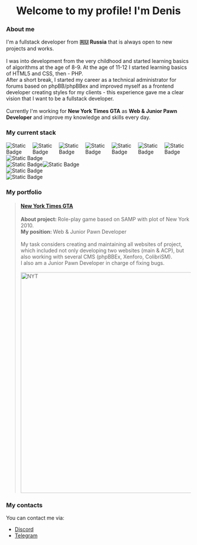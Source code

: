 <h1 align='center'>Welcome to my profile! I'm Denis</h1>
<h3>About me</h3>
I'm a fullstack developer from <b>🇷🇺 Russia</b> that is always open to new projects and works. <br /><br />
I was into development from the very childhood and started learning basics of algorithms at the age of 8-9. At the age of 11-12 I started learning basics of HTML5 and CSS, then - PHP. <br />
After a short break, I started my career as a technical administrator for forums based on phpBB/phpBBex and improved myself as a frontend developer creating styles for my clients - this experience gave me a clear vision that I want to be a fullstack developer. <br />
<br />Currently I'm working for <b>New York Times GTA</b> as <b>Web & Junior Pawn Developer</b> and improve my knowledge and skills every day. <br />

<h3>My current stack</h3>
<div style='display: flex'><img alt="Static Badge" src="https://img.shields.io/badge/Frontend-gray?style=flat-square&logo=html5&logoColor=%23E34F26&label=HTML5&labelColor=black"> <img alt="Static Badge" src="https://img.shields.io/badge/Frontend-gray?style=flat-square&logo=css&logoColor=%23663399&label=CSS&labelColor=black"> <img alt="Static Badge" src="https://img.shields.io/badge/Frontend-gray?style=flat-square&logo=javascript&logoColor=%23F7DF1E&label=JavaScript&labelColor=black"> <img alt="Static Badge" src="https://img.shields.io/badge/Frontend-gray?style=flat-square&logo=react&logoColor=%2361DAFB&label=React&labelColor=black"> <img alt="Static Badge" src="https://img.shields.io/badge/Frontend-gray?style=flat-square&logo=nextdotjs&logoColor=white&label=Next.JS&labelColor=black"> <img alt="Static Badge" src="https://img.shields.io/badge/Frontend-gray?style=flat-square&logo=tailwindcss&logoColor=%2306B6D4&label=Tailwind%20CSS&labelColor=black"> <img alt="Static Badge" src="https://img.shields.io/badge/Frontend-gray?style=flat-square&logo=bootstrap&logoColor=%237952B3&label=Bootstrap&labelColor=black"></div>
<div style='display: flex'><img alt="Static Badge" src="https://img.shields.io/badge/Backend-gray?style=flat-square&logo=go&logoColor=%2300ADD8&label=Golang&labelColor=black"></div>
<div style='display: flex'><img alt="Static Badge" src="https://img.shields.io/badge/Database-gray?style=flat-square&logo=mysql&logoColor=%234479A1&label=MySQL&labelColor=black"><img alt="Static Badge" src="https://img.shields.io/badge/Database-gray?style=flat-square&logo=postgresql&logoColor=%234169E1&label=PostgreSQL&labelColor=black"></div>
<div style='display: flex'><img alt="Static Badge" src="https://img.shields.io/badge/Telegram%2FDiscord%2FVK%20bots-gray?style=flat-square&logo=python&logoColor=%233776AB&label=Python&labelColor=black"></div>
<div style='display: flex'><img alt="Static Badge" src="https://img.shields.io/badge/SAMP gamemodes-gray?style=flat-square&label=Pawn&labelColor=black"></div>

<h3>My portfolio</h3>
<blockquote>
  <h4><a href='https://newyork-gta.online/'>New York Times GTA</a></h4>
  <b>About project: </b>Role-play game based on SAMP with plot of New York 2010.<br />
  <b>My position: </b>Web & Junior Pawn Developer <br /><br />
  My task considers creating and maintaining all websites of project, which included not only developing two websites (main & ACP), but also working with several CMS (phpBBEx, Xenforo, ColibriSM).<br />
  I also am a Junior Pawn Developer in charge of fixing bugs.<br /><br />
  <img alt='NYT' src='https://i.imgur.com/jJ4LgVp.png' width='600' height='auto' />
</blockquote>

<h3>My contacts</h3>
You can contact me via: <br />
<ul>
<li><a href='https://discordapp.com/users/1028296457779937320'>Discord</a></li>
<li><a href='https://t.me/d4riuszzs'>Telegram</a></li>
</ul>
